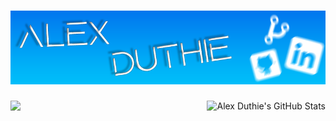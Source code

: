 # [![Alex Duthie | GitHub Banner](https://raw.githubusercontent.com/AlexDuthie/AlexDuthie/main/images/github-banner.png)](https://www.linkedin.com/in/alexduthielnkdn/)

<a href="https://github.com/alexduthie">
  <img align="left" src="https://github-readme-stats.vercel.app/api/top-langs/?username=alexduthie&theme=light&hide_langs_below=1" />
</a>

<a href="https://github.com/alexduthie">
 <img align="right" src="https://github-readme-stats.vercel.app/api?username=alexduthie&show_icons=true&theme=light&line_height=27" alt="Alex Duthie's GitHub Stats"/>
</a>